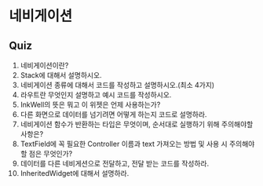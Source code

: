 # 네비게이션

## Quiz

1. 네비게이션이란?
2. Stack에 대해서 설명하시오.
3. 네비게이션 종류에 대해서 코드를 작성하고 설명하시오.(최소 4가지)
4. 라우트란 무엇인지 설명하고 예시 코드를 작성하시오.
5. InkWell의 뜻은 뭐고 이 위젯은 언제 사용하는가?
6. 다른 화면으로 데이터를 넘기려면 어떻게 하는지 코드로 설명하라.
7. 네비게이션 함수가 반환하는 타입은 무엇이며, 순서대로 실행하기 위해 주의해야할 사항은?
8. TextField에 꼭 필요한 Controller 이름과 text 가져오는 방법 및 사용 시 주의해야할 점은 무엇인가?
9. 데이터를 다른 네비게션으로 전달하고, 전달 받는 코드를 작성하라.
10. InheritedWidget에 대해서 설명하라.
